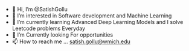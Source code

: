 - 👋 Hi, I’m @SatishGollu
- 👀 I’m interested in Software development and Machine Learning
- 🌱 I’m currently learning Advanced Deep Learning Models and I solve Leetcode problems Everyday
- 💞️ I’m Currently looking For opportunities
- 📫 How to reach me ... satish.gollu@wmich.edu

<!---
SatishGollu/SatishGollu is a ✨ special ✨ repository because its `README.md` (this file) appears on your GitHub profile.
You can click the Preview link to take a look at your changes.
--->
